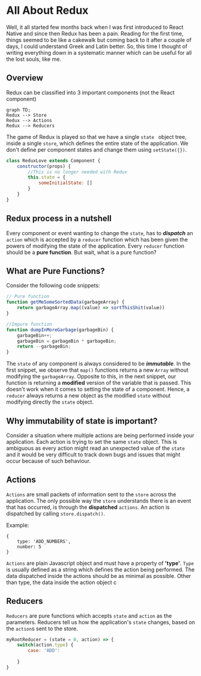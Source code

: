 # All About Redux

Well, it all started few months back when I was first introduced to React Native and since then Redux has been a pain. Reading for the first time, things seemed to be like a cakewalk but coming back to it after a couple of days, I could understand Greek and Latin better. So, this time I thought of writing everything down in a systematic manner which can be useful for all the lost souls, like me.

## Overview

Redux can be classified into 3 important components (not the React component)

```mermaid
graph TD;
Redux --> Store
Redux --> Actions
Redux --> Reducers
```

The game of Redux is played so that we have a single `state ` object tree, inside a single `store`, which defines the entire state of the application. We don't define per component states and change them using `setState({})`.  

```javascript
class ReduxLove extends Component {
	constructor(props) {
		//This is no longer needed with Redux
		this.state = { 
			someInitialState: []
	    }
	}
}
```

## Redux process in a nutshell
Every component or event wanting to change the `state`, has to ***dispatch*** an `action` which is accepted by a `reducer` function which has been given the powers of modifying the state of the application. Every `reducer` function should be a **pure function**. But wait, what is a pure function?

## What are Pure Functions?

Consider the following code snippets:
```javascript
// Pure function
function getMeSomeSortedData(garbageArray) {
	return garbageArray.map((value) => sortThisShit(value))
}
```
```javascript
//Impure function
function dumpInMoreGarbage(garbageBin) {
	garbageBin++;
	garbageBin = garbageBin * garbageBin;
	return --garbageBin;
}
```
The `state` of any component is always considered to be ***immutable***.  In the first snippet, we observe that `map()` functions returns a new `Array` without modifying the `garbageArray`. Opposite to this, in the next snippet, our function is returning a **modified** version of the variable that is passed. This doesn't work when it comes to setting the state of a component. Hence, a `reducer` always returns a new object as the modified `state` without modifying directly the `state` object.

## Why immutability of state is important?
Consider a situation where multiple actions are being performed inside your application. Each action is trying to set the same `state` object. This is ambiguous as every action might read an unexpected value of the `state` and it would be very difficult to track down bugs and issues that might occur because of such behaviour.

## Actions
`Actions` are small packets of information sent to the `store` across the application. The only possible way the `store` understands there is an event that has occurred, is through the **dispatched** `actions`. An action is dispatched by calling `store.dispatch()`.

Example:

    {
	    type: 'ADD_NUMBERS',
	    number: 5
	}

`Actions` are plain Javascript object and must have a property of **'type'**. `Type` is usually defined as a string which defines the action being performed. The data dispatched inside the actions should be as minimal as possible. Other than type, the data inside the action object c

## Reducers
`Reducers` are pure functions which accepts `state` and `action` as the parameters. Reducers tell us how the application's `state` changes, based on the `action`s sent to the store.


```javascript
myRootReducer = (state = 0, action) => {
	switch(action.type) {
		case: 'ADD':
		
	}
}
```

<!--stackedit_data:
eyJoaXN0b3J5IjpbLTYxNDgwMzU4Nl19
-->